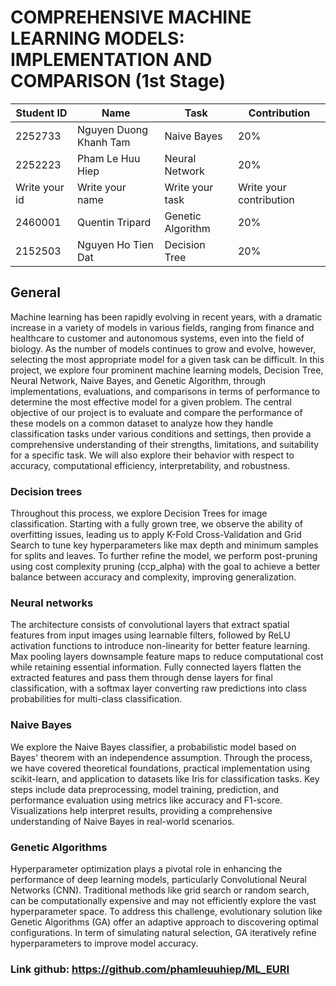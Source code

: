 # COMPREHENSIVE MACHINE LEARNING MODELS: IMPLEMENTATION AND COMPARISON (1st Stage) 

<div align='center'>

| **Student ID** | **Name** | **Task** | **Contribution** |
| -------------- | ---------------------- | --------------- | ----------------------- |
| 2252733        | Nguyen Duong Khanh Tam | Naive Bayes     |           20%           |
| 2252223        | Pham Le Huu Hiep       | Neural Network  |           20%           |
| Write your id  | Write your name        | Write your task | Write your contribution |
| 2460001        | Quentin Tripard        | Genetic Algorithm | 20% |
| 2152503        | Nguyen Ho Tien Dat     | Decision Tree   |           20%           |

</div>

## General
Machine learning has been rapidly evolving in recent years, with a dramatic increase in a variety of models in various fields, ranging from finance and healthcare to customer and autonomous systems, even into the field of biology. As the number of models continues to grow and evolve, however, selecting the most appropriate model for a given task can be difficult. In this project, we explore four prominent machine learning models, Decision Tree, Neural Network, Naive Bayes, and Genetic Algorithm, through implementations, evaluations, and comparisons in terms of performance to determine the most effective model for a given problem. The central objective of our project is to evaluate and compare the performance of these models on a common dataset to analyze how they handle classification tasks under various conditions and settings, then provide a comprehensive understanding of their strengths, limitations, and suitability for a specific task. We will also explore their behavior with respect to accuracy, computational efficiency, interpretability, and robustness.

### Decision trees
Throughout this process, we explore Decision Trees for image classification. Starting with a fully grown tree, we observe the ability of overfitting issues, leading us to apply K-Fold Cross-Validation and Grid Search to tune key hyperparameters like max depth and minimum samples for splits and leaves. To further refine the model, we perform post-pruning using cost complexity pruning (ccp_alpha) with the goal to achieve a better balance between accuracy and complexity, improving generalization.

### Neural networks
The architecture consists of convolutional layers that extract spatial features from input images using learnable filters, followed by ReLU activation functions to introduce non-linearity for better feature learning. Max pooling layers downsample feature maps to reduce computational cost while retaining essential information. Fully connected layers flatten the extracted features and pass them through dense layers for final classification, with a softmax layer converting raw predictions into class probabilities for multi-class classification.

### Naive Bayes
We explore the Naive Bayes classifier, a probabilistic model based on Bayes' theorem with an independence assumption. Through the process, we have covered theoretical foundations, practical implementation using scikit-learn, and application to datasets like Iris for classification tasks. Key steps include data preprocessing, model training, prediction, and performance evaluation using metrics like accuracy and F1-score. Visualizations help interpret results, providing a comprehensive understanding of Naive Bayes in real-world scenarios.

### Genetic Algorithms
Hyperparameter optimization plays a pivotal role in enhancing the performance of deep learning models, particularly Convolutional Neural Networks (CNN). Traditional methods like grid search or random search, can be computationally expensive and may not efficiently explore the vast hyperparameter space. To address this challenge, evolutionary solution like Genetic Algorithms (GA) offer an adaptive approach to discovering optimal configurations. In term of simulating natural selection, GA iteratively refine hyperparameters to improve model accuracy. 
### Link github: https://github.com/phamleuuhiep/ML_EURI
